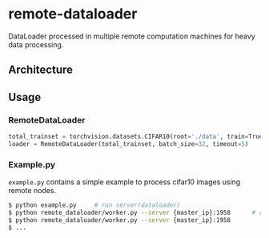 # remote-dataloader

DataLoader processed in multiple remote computation machines for heavy data processing. 

## Architecture

## Usage

### RemoteDataLoader

```python
total_trainset = torchvision.datasets.CIFAR10(root='./data', train=True, download=True, transform=transform_train)
loader = RemoteDataLoader(total_trainset, batch_size=32, timeout=5)
````

### Example.py

```example.py``` contains a simple example to process cifar10 images using remote nodes.

```bash
$ python example.py     # run server(dataloader)
$ python remote_dataloader/worker.py --server {master_ip}:1958      # run multiple workers
$ python remote_dataloader/worker.py --server {master_ip}:1958
$ ...  
```
